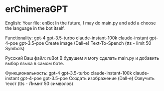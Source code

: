 # erChimeraGPT

English:
Your file: enBot
In the future, I may do main.py and add a choose the language in the bot itself.

Functionality:
gpt-4
gpt-3.5-turbo
claude-instant-100k
claude-instant
gpt-4-poe
gpt-3.5-poe
Create image (Dall-e)
Text-To-Spench (tts - limit 50 Symbols)


Русский
Ваш файл: ruBot
В будущем я могу сделать main.py и добавить выбор языка в самом боте.

Функциональность: 
gpt-4
gpt-3.5-turbo
claude-instant-100k
claude-instant
gpt-4-poe
gpt-3.5-poe
Создать изображение (Dall-e)
Озвучить текст (tts - Лимит 50 символов)
